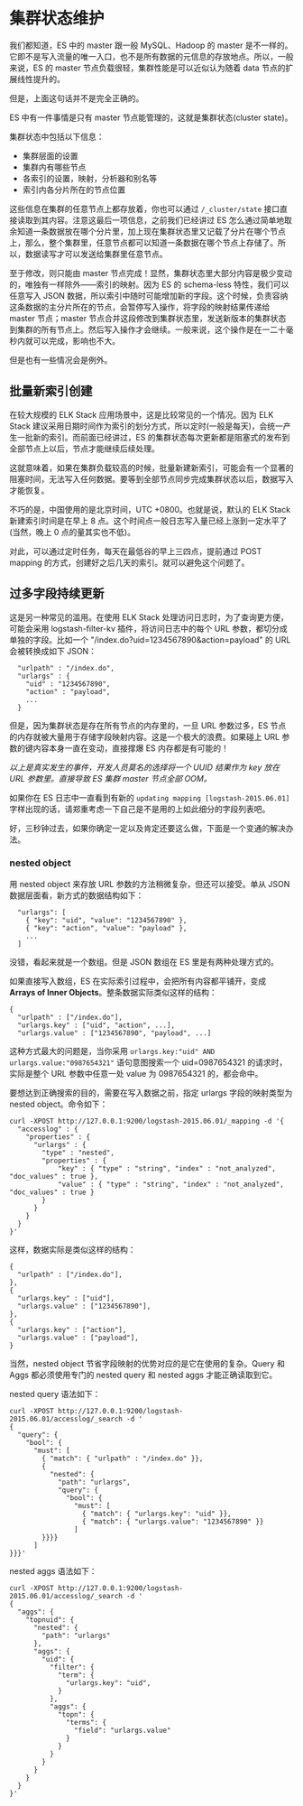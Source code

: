 # 集群状态维护

我们都知道，ES 中的 master 跟一般 MySQL、Hadoop 的 master 是不一样的。它即不是写入流量的唯一入口，也不是所有数据的元信息的存放地点。所以，一般来说，ES 的 master 节点负载很轻，集群性能是可以近似认为随着 data 节点的扩展线性提升的。

但是，上面这句话并不是完全正确的。

ES 中有一件事情是只有 master 节点能管理的，这就是集群状态(cluster state)。

集群状态中包括以下信息：

* 集群层面的设置
* 集群内有哪些节点
* 各索引的设置，映射，分析器和别名等
* 索引内各分片所在的节点位置

这些信息在集群的任意节点上都存放着，你也可以通过 `/_cluster/state` 接口直接读取到其内容。注意这最后一项信息，之前我们已经讲过 ES 怎么通过简单地取余知道一条数据放在哪个分片里，加上现在集群状态里又记载了分片在哪个节点上，那么，整个集群里，任意节点都可以知道一条数据在哪个节点上存储了。所以，数据读写才可以发送给集群里任意节点。

至于修改，则只能由 master 节点完成！显然，集群状态里大部分内容是极少变动的，唯独有一样除外——索引的映射。因为 ES 的 schema-less 特性，我们可以任意写入 JSON 数据，所以索引中随时可能增加新的字段。这个时候，负责容纳这条数据的主分片所在的节点，会暂停写入操作，将字段的映射结果传递给 master 节点；master 节点合并这段修改到集群状态里，发送新版本的集群状态到集群的所有节点上。然后写入操作才会继续。一般来说，这个操作是在一二十毫秒内就可以完成，影响也不大。

但是也有一些情况会是例外。

## 批量新索引创建

在较大规模的 ELK Stack 应用场景中，这是比较常见的一个情况。因为 ELK Stack 建议采用日期时间作为索引的划分方式，所以定时(一般是每天)，会统一产生一批新的索引。而前面已经讲过，ES 的集群状态每次更新都是阻塞式的发布到全部节点上以后，节点才能继续后续处理。

这就意味着，如果在集群负载较高的时候，批量新建新索引，可能会有一个显著的阻塞时间，无法写入任何数据。要等到全部节点同步完成集群状态以后，数据写入才能恢复。

不巧的是，中国使用的是北京时间，UTC +0800。也就是说，默认的 ELK Stack 新建索引时间是在早上 8 点。这个时间点一般日志写入量已经上涨到一定水平了(当然，晚上 0 点的量其实也不低)。

对此，可以通过定时任务，每天在最低谷的早上三四点，提前通过 POST mapping 的方式，创建好之后几天的索引。就可以避免这个问题了。


## 过多字段持续更新

这是另一种常见的滥用。在使用 ELK Stack 处理访问日志时，为了查询更方便，可能会采用 logstash-filter-kv 插件，将访问日志中的每个 URL 参数，都切分成单独的字段。比如一个 "/index.do?uid=1234567890&action=payload" 的 URL 会被转换成如下 JSON：

```
  "urlpath" : "/index.do",
  "urlargs" : {
    "uid" : "1234567890",
    "action" : "payload",
    ...
  }
```

但是，因为集群状态是存在所有节点的内存里的，一旦 URL 参数过多，ES 节点的内存就被大量用于存储字段映射内容。这是一个极大的浪费。如果碰上 URL 参数的键内容本身一直在变动，直接撑爆 ES 内存都是有可能的！

*以上是真实发生的事件，开发人员莫名的选择将一个 UUID 结果作为 key 放在 URL 参数里。直接导致 ES 集群 master 节点全部 OOM。*

如果你在 ES 日志中一直看到有新的 `updating mapping [logstash-2015.06.01]` 字样出现的话，请郑重考虑一下自己是不是用的上如此细分的字段列表吧。

好，三秒钟过去，如果你确定一定以及肯定还要这么做，下面是一个变通的解决办法。

### nested object

用 nested object 来存放 URL 参数的方法稍微复杂，但还可以接受。单从 JSON 数据层面看，新方式的数据结构如下：

```
  "urlargs": [
    { "key": "uid", "value": "1234567890" },
    { "key": "action", "value": "payload" },
    ...
  ]
```

没错，看起来就是一个数组。但是 JSON 数组在 ES 里是有两种处理方式的。

如果直接写入数组，ES 在实际索引过程中，会把所有内容都平铺开，变成 **Arrays of Inner Objects**。整条数据实际类似这样的结构：

```
{
  "urlpath" : ["/index.do"],
  "urlargs.key" : ["uid", "action", ...],
  "urlargs.value" : ["1234567890", "payload", ...]
```

这种方式最大的问题是，当你采用 `urlargs.key:"uid" AND urlargs.value:"0987654321"` 语句意图搜索一个 uid=0987654321 的请求时，实际是整个 URL 参数中任意一处 value 为 0987654321 的，都会命中。

要想达到正确搜索的目的，需要在写入数据之前，指定 urlargs 字段的映射类型为 nested object。命令如下：

```
curl -XPOST http://127.0.0.1:9200/logstash-2015.06.01/_mapping -d '{
  "accesslog" : {
    "properties" : {
      "urlargs" : {
        "type" : "nested",
        "properties" : {
            "key" : { "type" : "string", "index" : "not_analyzed", "doc_values" : true },
            "value" : { "type" : "string", "index" : "not_analyzed", "doc_values" : true }
        }
      }
    }
  } 
}'
```

这样，数据实际是类似这样的结构：

```
{
  "urlpath" : ["/index.do"],
},
{
  "urlargs.key" : ["uid"],
  "urlargs.value" : ["1234567890"],
},
{
  "urlargs.key" : ["action"],
  "urlargs.value" : ["payload"],
}
```

当然，nested object 节省字段映射的优势对应的是它在使用的复杂。Query 和 Aggs 都必须使用专门的 nested query 和 nested aggs 才能正确读取到它。

nested query 语法如下：

```
curl -XPOST http://127.0.0.1:9200/logstash-2015.06.01/accesslog/_search -d '
{
  "query": {
    "bool": {
      "must": [
        { "match": { "urlpath" : "/index.do" }}, 
        {
          "nested": {
            "path": "urlargs", 
            "query": {
              "bool": {
                "must": [ 
                  { "match": { "urlargs.key": "uid" }},
                  { "match": { "urlargs.value": "1234567890" }}
                ]
        }}}}
      ]
}}}'
```

nested aggs 语法如下：

```
curl -XPOST http://127.0.0.1:9200/logstash-2015.06.01/accesslog/_search -d '
{
  "aggs": {
    "topnuid": {
      "nested": {
        "path": "urlargs"
      },
      "aggs": {
        "uid": {
          "filter": {
            "term": {
              "urlargs.key": "uid",
            }
          },
          "aggs": {
            "topn": {
              "terms": { 
                "field": "urlargs.value"
              }
            }
          }
        }
      }
    }
  }
}'
```
